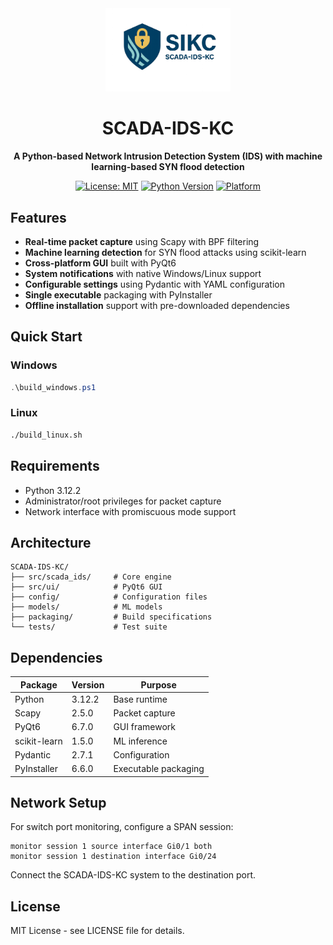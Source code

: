 <div align="center">
  <img src="logo.png" alt="SCADA-IDS-KC Logo" width="200">
  
  # SCADA-IDS-KC
  
  **A Python-based Network Intrusion Detection System (IDS) with machine learning-based SYN flood detection**
  
  [![License: MIT](https://img.shields.io/badge/License-MIT-yellow.svg)](https://opensource.org/licenses/MIT)
  [![Python Version](https://img.shields.io/badge/python-3.12.2-blue.svg)](https://www.python.org/downloads/)
  [![Platform](https://img.shields.io/badge/platform-Windows%20%7C%20Linux-lightgrey.svg)](https://github.com/your-repo/SCADA-IDS-KC)
</div>

## Features

- **Real-time packet capture** using Scapy with BPF filtering
- **Machine learning detection** for SYN flood attacks using scikit-learn
- **Cross-platform GUI** built with PyQt6
- **System notifications** with native Windows/Linux support
- **Configurable settings** using Pydantic with YAML configuration
- **Single executable** packaging with PyInstaller
- **Offline installation** support with pre-downloaded dependencies

## Quick Start

### Windows
```powershell
.\build_windows.ps1
```

### Linux
```bash
./build_linux.sh
```

## Requirements

- Python 3.12.2
- Administrator/root privileges for packet capture
- Network interface with promiscuous mode support

## Architecture

```
SCADA-IDS-KC/
├── src/scada_ids/     # Core engine
├── src/ui/            # PyQt6 GUI
├── config/            # Configuration files
├── models/            # ML models
├── packaging/         # Build specifications
└── tests/             # Test suite
```

## Dependencies

| Package | Version | Purpose |
|---------|---------|---------|
| Python | 3.12.2 | Base runtime |
| Scapy | 2.5.0 | Packet capture |
| PyQt6 | 6.7.0 | GUI framework |
| scikit-learn | 1.5.0 | ML inference |
| Pydantic | 2.7.1 | Configuration |
| PyInstaller | 6.6.0 | Executable packaging |

## Network Setup

For switch port monitoring, configure a SPAN session:
```
monitor session 1 source interface Gi0/1 both
monitor session 1 destination interface Gi0/24
```

Connect the SCADA-IDS-KC system to the destination port.

## License

MIT License - see LICENSE file for details.
